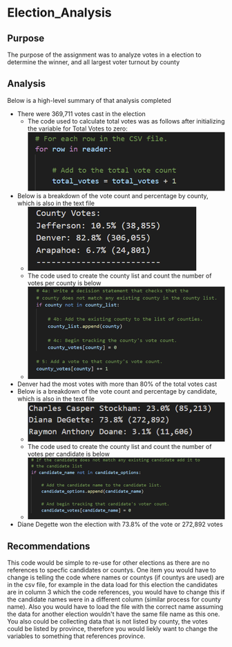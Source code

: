 # Election_Analysis
## Purpose
The purpose of the assignment was to analyze votes in a election to determine the winner, and all largest voter turnout by county
## Analysis
Below is a high-level summary of that analysis completed

  
  * There were 369,711 votes cast in the election
      * The code used to calculate total votes was as follows after initializing the variable for Total Votes to zero: ![Total Votes](https://github.com/tori-taylor/Election_Analysis1/blob/main/Resources/Total%20Votes.PNG)
  * Below is a breakdown of the vote count and percentage by county, which is also in the text file
       * ![County Votes](https://github.com/tori-taylor/Election_Analysis1/blob/main/Resources/County_Votes.PNG)
       * The code used to create the county list and count the number of votes per county is below
       * ![County Votes_Code](https://github.com/tori-taylor/Election_Analysis1/blob/main/Resources/County_Votes_Code.PNG)
  *  Denver had the most votes with more than 80% of the total votes cast
  * Below is a breakdown of the vote count and percentage by candidate, which is also in the text file
       * ![Candidate Votes](https://github.com/tori-taylor/Election_Analysis1/blob/main/Resources/Candidate_Votes.PNG)
       * The code used to create the county list and count the number of votes per candidate is below
       * ![Candidate Votes_Code](https://github.com/tori-taylor/Election_Analysis1/blob/main/Resources/Candidate_Votes_Code.PNG)
   * Diane Degette won the election with 73.8% of the vote or  272,892 votes

## Recommendations
This code would be simple to re-use for other elections as there are no references to specfic candidates or countys. One item you would have to change is telling the code where names or countys (if countys are used) are in the csv file, for example in the data load for this election the candidates are in column 3 which the code references, you would have to change this if the candidate names were in a different column (similar process for county name). Also you would have to load the file with the correct name assuming the data for another election wouldn't have the same file name as this one. You also could be collecting data that is not listed by county, the votes could be listed by province, therefore you would liekly want to change the variables to something that references province. 
